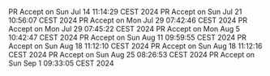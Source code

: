 PR Accept on Sun Jul 14 11:14:29 CEST 2024
PR Accept on Sun Jul 21 10:56:07 CEST 2024
PR Accept on Mon Jul 29 07:42:46 CEST 2024
PR Accept on Mon Jul 29 07:45:22 CEST 2024
PR Accept on Mon Aug  5 10:42:47 CEST 2024
PR Accept on Sun Aug 11 09:59:55 CEST 2024
PR Accept on Sun Aug 18 11:12:10 CEST 2024
PR Accept on Sun Aug 18 11:12:16 CEST 2024
PR Accept on Sun Aug 25 08:26:53 CEST 2024
PR Accept on Sun Sep  1 09:33:05 CEST 2024
